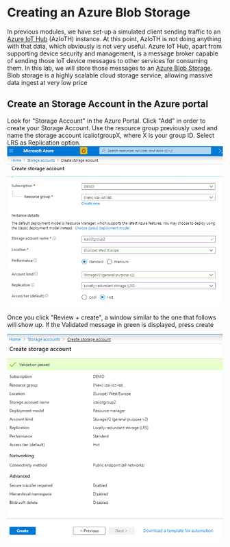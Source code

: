 # Creating an Azure Blob Storage
In previous modules, we have set-up a simulated client sending traffic to an [Azure IoT Hub](https://docs.microsoft.com/en-us/azure/iot-hub/) (AzIoTH) instance. At this point, AzIoTH is not doing anything with that data, which obviously is not very useful.
Azure IoT Hub, apart from supporting device security and management, is a message broker capable of sending those IoT device messages to other services for consuming them.
In this lab, we will store those messages to an [Azure Blob Storage](https://docs.microsoft.com/en-us/azure/storage/blobs/storage-blobs-overview). Blob storage is a highly scalable cloud storage service, allowing massive data ingest at very low price 

## Create an Storage Account in the Azure portal

Look for "Storage Account" in the Azure Portal. Click "Add" in order to create your Storage Account. Use the resource group previously used and name the storage account icaiiotgroupX, where X is your group ID. Select LRS as Replication option. 
![Snapshot](../images/storage-3.png "Azure Storage")

Once you click "Review + create", a window similar to the one that follows will show up.
If the Validated message in green is displayed, press create

![Snapshot](../images/storage-4.PNG "Azure Storage")
